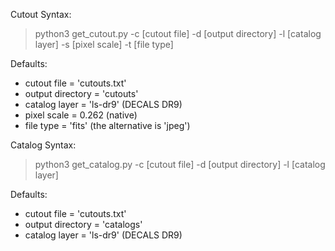 Cutout Syntax: 
> python3 get_cutout.py -c [cutout file] -d [output directory] -l [catalog layer] -s [pixel scale] -t [file type]

Defaults: 
- cutout file = 'cutouts.txt'
- output directory = 'cutouts'
- catalog layer = 'ls-dr9' (DECALS DR9)
- pixel scale = 0.262 (native)
- file type = 'fits' (the alternative is 'jpeg')
    
Catalog Syntax: 
> python3 get_catalog.py -c [cutout file] -d [output directory] -l [catalog layer]

Defaults: 
- cutout file = 'cutouts.txt'
- output directory = 'catalogs'
- catalog layer = 'ls-dr9' (DECALS DR9)
